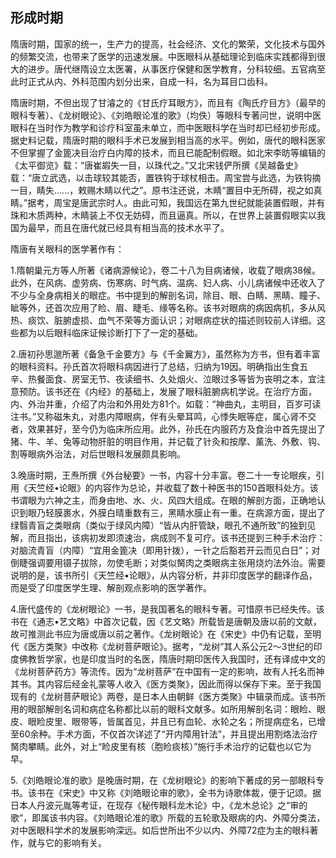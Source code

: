 ## 形成时期

隋唐时期，国家的统一，生产力的提高，社会经济、文化的繁荣，文化技术与国外的频繁交流，也带来了医学的迅速发展。中医眼科从基础理论到临床实践都得到很大的进步。唐代继隋设立太医署，从事医疗保健和医学教育，分科较细。五官病至此时正式从内、外科范围内划分出来，自成一科，名为耳目口齿科。

隋唐时期，不但出现了甘濬之的《甘氏疗耳眼方》，而且有《陶氏疗目方》（最早的眼科专著）、《龙树眼论》、《刘皓眼论准的歌》（均佚）等眼科专著问世，说明中医眼科在当时作为教学和诊疗科室虽未单立，而中医眼科学在当时却已经初步形成。据史料记载，隋唐时期的眼科手术已发展到相当高的水平。例如，唐代的眼科医家不但掌握了金篦决目治疗白内障的技术，而且已能配制假眼。如北宋李昉等编辑的《太平御览》载：“唐崔嘏失一目，以珠代之。”又北宋钱俨所撰《吴越备史》载：“唐立武选，以击球较其能否，置铁钩于球杖相击。周宝尝与此选，为铁钩摘一目，睛失……，敕赐木睛以代之”。原书注还说，木睛“置目中无所碍，视之如真睛。”据考，周宝是唐武宗时人。由此可知，我国远在第九世纪就能装置假眼，并有珠和木质两种，木睛装上不仅无妨碍，而且逼真。所以，在世界上装置假眼实以我国为最早，而且在唐代就已经具有相当高的技术水平了。

隋唐有关眼科的医学著作有：

1.隋朝巢元方等人所著《诸病源候论》，卷二十八为目病诸候，收载了眼病38候。此外，在风病、虚劳病、伤寒病、时气病、温病、妇人病、小儿病诸候中还收入了不少与全身病相关的眼症。书中提到的解剖名词，除目、眼、白睛、黑睛、瞳子、眦等外，还首次应用了睑、眉、睫毛、缘等名称。该书对眼病的病因病机，多从风热、痰饮、脏腑虚损、血气不荣等方面认识；对眼病症状的描述则较前人详细。这些都为以后眼科临床证候诊断打下了一定的基础。

2.唐初孙思邈所著《备急千金要方》与《千金翼方》，虽然称为方书，但有着丰富的眼科资料。孙氏首次将眼科病因进行了总结，归纳为19因。明确指出生食五辛、热餐面食、房室无节、夜读细书、久处烟火、泣眼过多等皆为丧明之本，宜注意预防。该书还在《内经》的基础上，发展了眼科脏腑病机学说。在治疗方面，内、外治并重，介绍了内治和外用处方81个。如载：“神曲丸，主明目，百岁可读注书。”又称磁朱丸，对患内障眼病，伴有头晕耳鸣，心悸失眠等症，属心肾不交者，效果甚好，至今仍为临床所应用。此外，孙氏在内服药方及食治中首先提出了猪、牛、羊、兔等动物肝脏的明目作用，并记载了针灸和按摩、薰洗、外敷、钩、割等眼病外治法，对后世眼科发展颇具影响。

3.晚唐时期，王焘所撰《外台秘要》一书，内容十分丰富。卷二十一专论眼疾，引用《天竺经•论眼》的内容作为总论，并收载了数十种医书的150首眼科处方。该书谓眼为六神之主，而身由地、水、火、风四大组成。在眼的解剖方面，正确地认识到眼乃轻膜裹水，外膜白晴重数有三，黑睛水膜止有一重。在病源方面，提出了绿翳青盲之类眼病（类似于绿风内障）“皆从内肝管缺，眼孔不通所致”的独到见解，而且指出，该病初发即须速治，病成则不复可疗。该书还提到三种手术治疗：对脑流青盲（内障）“宜用金篦决（即用针拨），一针之后豁若开云而见白日”；对倒睫强调要用镊子拔除，勿使毛断；对类似胬肉之类眼病主张用烧灼法外治。需要说明的是，该书所引《天竺经•论眼》，从内容分析，并非印度医学的翻译作品，而是受了印度医学生理、解剖观点影响的医学著作。

4.唐代盛传的《龙树眼论》一书，是我国著名的眼科专著。可惜原书已经失传。该书在《通志•艺文略》中首次记载，因《艺文略》所载皆是唐朝及唐以前的文献，故可推测此书应为唐或唐以前之著作。《龙树眼论》在《宋史》中仍有记载，至明代《医方类聚》中改称《龙树菩萨眼论》。据考，“龙树”其人系公元2〜3世纪的印度佛教哲学家，也是印度当时的名医，隋唐时期印医传入我国时，还有译成中文的《龙树菩萨药方》等流传。因为“龙树菩萨”在中国有一定的影响，故有人托名而神其书。其内容后经金礼蒙等人收入《医方类聚》，因此而得以保存下来。至于我国现有的《龙树菩萨眼论》两卷，是日本人由朝鲜《医方类聚》中辑录而成。该书所用的眼部解剖名词和病症名称都比以前的眼科文献多。如所用解剖名词：眼睑、眼皮、眼睑皮里、眼带等，皆属首见，并且已有血轮、水轮之名；所提病症名，已增至60余种。手术方面，不仅首次详述了“开内障用针法”，并且提出用割烙法治疗胬肉攀睛。此外，对上“睑皮里有核（胞睑痰核）”施行手术治疗的记载也以它为早。

5.《刘皓眼论准的歌》是晚唐时期，在《龙树眼论》的影响下著成的另一部眼科专书。该书在《宋史》中又称《刘皓眼论审的歌》，全书为诗歌体裁，便于记颂。据日本人丹波元胤等考证，在现存《秘传眼科龙木论》中，《龙木总论》之“审的歌”，即属该书内容。《刘皓眼论准的歌》所载的五轮歌及眼病的内、外障分类法，对中医眼科学术的发展影响深远。如后世所出不少以内、外障72症为主的眼科著作，就与它的影响有关。
